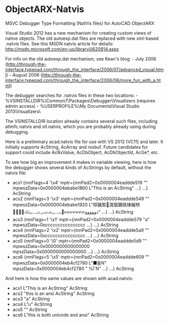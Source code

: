 ObjectARX-Natvis
================

MSVC Debugger Type Formatting (NatVis files) for AutoCAD ObjectARX

Visual Studio 2012 has a new  mechanism for creating custom views of native objects. 
The old autoexp.dat files are replaced with new xml-based .natvis files. 
See this MSDN natvis article for details: 
http://msdn.microsoft.com/en-us/library/jj620914.aspx

For info on the old autoexp.dat mechanism, see Kean's blog:
    - July 2006 (http://through-the-interface.typepad.com/through_the_interface/2006/07/advanced_visual.html)
    - August 2006 (http://through-the-interface.typepad.com/through_the_interface/2006/08/more_fun_with_a.html)

The debugger searches for .natvis files in these two locations:
    - %VSINSTALLDIR%\Common7\Packages\Debugger\Visualizers (requires admin access)
    - %USERPROFILE%\My Documents\Visual Studio 2013\Visualizers\

The VSINSTALLDIR location already contains several such files, 
including atlmfc.natvis and stl.natvis, which you are probably already
using during debugging.

Here is a preliminary acad.natvis file for use with VS 2012 (VC11) and later.
It initially supports AcString, AcArray and resbuf. Future candidates for support 
could include AcRxValue, AcDbObject, AcDbObjectId, AcGe*, etc.

To see how big an improvement it makes in variable viewing, here is how the 
debugger shows several kinds of AcStrings by default, without the natvis file:

+ acs1 {mnFlags=4 '\x4' mptr={mnPad2=0x0000004eaddde519 "" mpwszData=0x0000004ebabe1860 L"This is an AcString" ...} ...} AcString
+ acs2 {mnFlags=3 '\x3' mptr={mnPad2=0x0000004eaddde549 "" mpwszData=0x0000004ebabe1920 L"桴獩椠⁳湡愠獮⁩捁瑓楲杮ﷲ﷽꯽ꮫꮫꮫꮫꮫꮫꮫﺫﻮﻮﻮﻮﻮ" ...} ...} AcString
+ acs3 {mnFlags=1 '\x1' mptr={mnPad2=0x0000004eaddde579 "a" mpwszData=0xcccccccccccccccc <Error reading characters of string.> ...} ...} AcString
+ acs4 {mnFlags=2 '\x2' mptr={mnPad2=0x0000004eaddde5a9 "" mpwszData=0xcccccccccccccccc <Error reading characters of string.> ...} ...} AcString
+ acs5 {mnFlags=0 '\0' mptr={mnPad2=0x0000004eaddde5d9 "" mpwszData=0x0000000000000000 <NULL> mpszData=0x0000000000000000 <NULL> ...} ...} AcString
+ acs6 {mnFlags=5 '\x5' mptr={mnPad2=0x0000004eaddde609 "" mpwszData=0x0000004eb4cf2780 L"■듏N" mpszData=0x0000004eb4cf2780 " %Ï´N" ...} ...} AcString

And here is how the same values are shown with acad.natvis:

+ acs1 L"This is an AcString" AcString
+ acs2 "this is an ansi AcString" AcString
+ acs3 "a" AcString
+ acs4 L"u" AcString
+ acs5 "" AcString
+ acs6 L"this is both unicode and ansi" AcString
